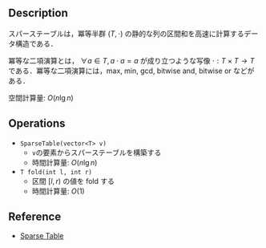 ## Description

スパーステーブルは，冪等半群 $(T, \cdot)$ の静的な列の区間和を高速に計算するデータ構造である．

冪等な二項演算とは， $\forall a \in T, a \cdot a = a$ が成り立つような写像 $\cdot: T \times T \rightarrow T$ である．冪等な二項演算には，max, min, gcd, bitwise and, bitwise or などがある．

空間計算量: $O(n \lg n)$

## Operations

- `SparseTable(vector<T> v)`
    - `v`の要素からスパーステーブルを構築する
    - 時間計算量: $O(n \lg n)$
- `T fold(int l, int r)`
    - 区間 $[l, r)$ の値を fold する
    - 時間計算量: $O(1)$

## Reference

- [Sparse Table](https://cp-algorithms.com/data_structures/sparse-table.html)